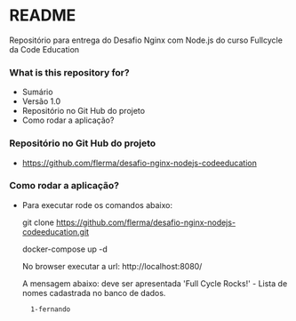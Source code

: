 # README #

Repositório para entrega do Desafio Nginx com Node.js do curso Fullcycle da Code Education

### What is this repository for? ###

* Sumário
* Versão 1.0
* Repositório no Git Hub do projeto
* Como rodar a aplicação?

### Repositório no Git Hub do projeto ###

* https://github.com/flerma/desafio-nginx-nodejs-codeeducation

### Como rodar a aplicação? ###

* Para executar rode os comandos abaixo:

    git clone https://github.com/flerma/desafio-nginx-nodejs-codeeducation.git
    
    docker-compose up -d 
    
    No browser executar a url: http://localhost:8080/

    A mensagem abaixo: deve ser apresentada
        'Full Cycle Rocks!' 
        - Lista de nomes cadastrada no banco de dados.

        1-fernando